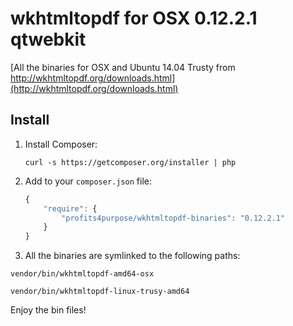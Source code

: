 # wkhtmltopdf for OSX 0.12.2.1 qtwebkit

[All the binaries for OSX and Ubuntu 14.04 Trusty from http://wkhtmltopdf.org/downloads.html](http://wkhtmltopdf.org/downloads.html)

## Install

1. Install Composer:

    ```    
    curl -s https://getcomposer.org/installer | php
    ```
    
2. Add to your `composer.json` file:

    ```js
    {
        "require": {
            "profits4purpose/wkhtmltopdf-binaries": "0.12.2.1"
        }
    }
    ```

3. All the binaries are symlinked to the following paths:

```
vendor/bin/wkhtmltopdf-amd64-osx

vendor/bin/wkhtmltopdf-linux-trusy-amd64
```

Enjoy the bin files!
